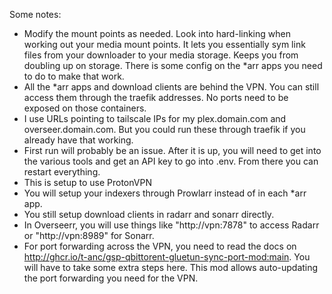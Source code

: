 Some notes:

* Modify the mount points as needed. Look into hard-linking when working out your media mount points. It lets you essentially sym link files from your downloader to your media storage. Keeps you from doubling up on storage. There is some config on the *arr apps you need to do to make that work.
* All the *arr apps and download clients are behind the VPN. You can still access them through the traefik addresses. No ports need to be exposed on those containers.
* I use URLs pointing to tailscale IPs for my plex.domain.com and overseer.domain.com. But you could run these through traefik if you already have that working.
* First run will probably be an issue. After it is up, you will need to get into the various tools and get an API key to go into .env. From there you can restart everything.
* This is setup to use ProtonVPN
* You will setup your indexers through Prowlarr instead of in each *arr app.
* You still setup download clients in radarr and sonarr directly.
* In Overseerr, you will use things like "http://vpn:7878" to access Radarr or "http://vpn:8989" for Sonarr.
* For port forwarding across the VPN, you need to read the docs on http://ghcr.io/t-anc/gsp-qbittorent-gluetun-sync-port-mod:main. You will have to take some extra steps here. This mod allows auto-updating the port forwarding you need for the VPN.
